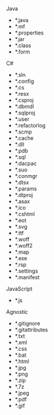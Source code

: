 Java
- *.java
- *.mf
- *.properties
- *.jar
- *.class
- *.form


C#
- *.sln
- *.config
- *.cs
- *.resx
- *.csproj
- *.dbmdl
- *.sqlproj
- *.user
- *.refactorlog
- *.scmp
- *.cache
- *.dll
- *.pdb
- *.sql
- *.dacpac
- *.suo
- *.conmgr
- *.dtsx
- *.params
- *.dtproj
- *.asax
- *.ico
- *.cshtml
- *.eot
- *.svg
- *.ttf
- *.woff
- *.woff2
- *.map
- *.exe
- *.rsp
- *.settings
- *.manifest

JavaScript
- *.js

Agnostic
- *.gitignore
- *.gitattributes
- *.txt
- *.xml
- *.css
- *.bat
- *.html
- *.jpg
- *.png
- *.zip
- *.7z
- *.jpeg
- *.pdf
- *.gif

